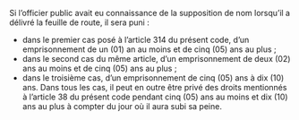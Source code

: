 Si l’officier public avait eu connaissance de la supposition de nom lorsqu’il a délivré la feuille de route, il sera puni :
- dans le premier cas posé à l’article 314 du présent code, d’un emprisonnement de un (01) an au moins et de cinq (05) ans au plus ;
- dans le second cas du même article, d’un emprisonnement de deux (02) ans au moins et de cinq (05) ans au plus ;
- dans le troisième cas, d’un emprisonnement de cinq (05) ans à dix (10) ans.
Dans tous les cas, il peut en outre être privé des droits mentionnés à l’article 38 du présent code pendant cinq (05) ans au moins et dix (10) ans au plus à compter du jour où il aura subi sa peine.